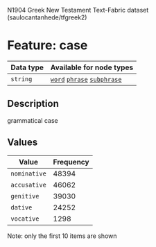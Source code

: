 <p>N1904 Greek New Testament Text-Fabric dataset (saulocantanhede/tfgreek2)</p>

<h1>Feature: case</h1>

<table>
<thead>
<tr>
  <th>Data type</th>
  <th>Available for node types</th>
</tr>
</thead>
<tbody>
<tr>
  <td><code>string</code></td>
  <td><A HREF="featurebynodetype.md#word"><code>word</code></A> <A HREF="featurebynodetype.md#phrase"><code>phrase</code></A> <A HREF="featurebynodetype.md#subphrase"><code>subphrase</code></A></td>
</tr>
</tbody>
</table>

<h2>Description</h2>

<p>grammatical case</p>

<h2>Values</h2>

<table>
<thead>
<tr>
  <th>Value</th>
  <th>Frequency</th>
</tr>
</thead>
<tbody>
<tr>
  <td><code>nominative</code></td>
  <td>48394</td>
</tr>
<tr>
  <td><code>accusative</code></td>
  <td>46062</td>
</tr>
<tr>
  <td><code>genitive</code></td>
  <td>39030</td>
</tr>
<tr>
  <td><code>dative</code></td>
  <td>24252</td>
</tr>
<tr>
  <td><code>vocative</code></td>
  <td>1298</td>
</tr>
</tbody>
</table>

<p>Note: only the first 10 items are shown</p>

